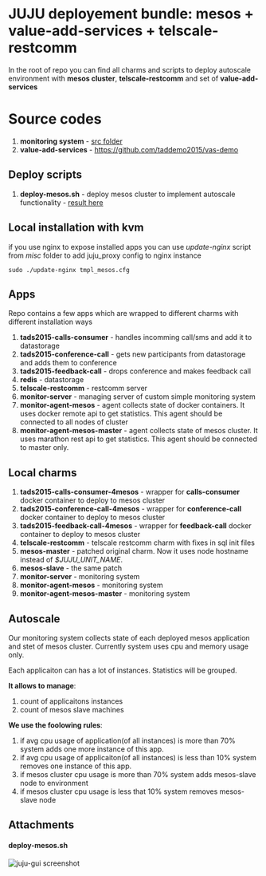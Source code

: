 # JUJU deployement bundle: mesos + value-add-services + telscale-restcomm

In the root of repo you can find all charms and scripts to deploy autoscale environment with **mesos cluster**, **telscale-restcomm** and set of **value-add-services**

# Source codes

1. **monitoring system** - [src folder](https://github.com/taddemo2015/vas-charms-dev/tree/master/src)
2. **value-add-services** - https://github.com/taddemo2015/vas-demo 

## Deploy scripts

1. **deploy-mesos.sh** - deploy mesos cluster to implement autoscale functionality - [result here](#deploy-mesossh)

## Local installation with kvm

if you use nginx to expose installed apps you can use *update-nginx* script from *misc* folder to add juju_proxy config to nginx instance

```shell
sudo ./update-nginx tmpl_mesos.cfg
```

## Apps
Repo contains a few apps which are wrapped to different charms with different installation ways

1. **tads2015-calls-consumer** - handles incomming call/sms and add it to datastorage
2. **tads2015-conference-call** - gets new participants from datastorage and adds them to conference
3. **tads2015-feedback-call** - drops conference and makes feedback call
4. **redis** - datastorage 
5. **telscale-restcomm** - restcomm server
6. **monitor-server** - managing server of custom simple monitoring system
7. **monitor-agent-mesos** - agent collects state of docker containers. It uses docker remote api to get statistics. This agent should be connected to all nodes of cluster
8. **monitor-agent-mesos-master** - agent collects state of mesos cluster. It uses marathon rest api to get statistics. This agent should be connected to master only.

## Local charms

1. **tads2015-calls-consumer-4mesos** - wrapper for **calls-consumer** docker container to deploy to mesos cluster
2. **tads2015-conference-call-4mesos** - wrapper for **conference-call** docker container to deploy to mesos cluster
3. **tads2015-feedback-call-4mesos** - wrapper for **feedback-call** docker container to deploy to mesos cluster
4. **telscale-restcomm** - telscale restcomm charm with fixes in sql init files
5. **mesos-master** - patched original charm. Now it uses node hostname instead of *$JUJU_UNIT_NAME*.
6. **mesos-slave** - the same patch
7. **monitor-server** - monitoring system
8. **monitor-agent-mesos** - monitoring system
9. **monitor-agent-mesos-master** - monitoring system

## Autoscale

Our monitoring system collects state of each deployed mesos application and stet of mesos cluster.
Currently system uses cpu and memory usage only. 

Each applicaiton can has a lot of instances. Statistics will be grouped. 

**It allows to manage**:

1. count of applicaitons instances 
2. count of mesos slave machines 

**We use the foolowing rules**:

1. if avg cpu usage of application(of all instances) is more than 70% system adds one more instance of this app.
2. if avg cpu usage of applicaiton(of all instances) is less than 10% system removes one instance of this app.
3. if mesos cluster cpu usage is more than 70% system adds mesos-slave node to environment
4. if mesos cluster cpu usage is less that 10% system removes mesos-slave node

## Attachments 

#### deploy-mesos.sh

![juju-gui screenshot](https://dl.dropboxusercontent.com/u/8604560/mesos.png)

